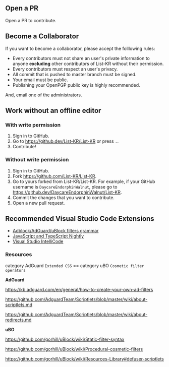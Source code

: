 ## Open a PR
Open a PR to contribute.

## Become a Collaborator
If you want to become a collaborator, please accept the folllowing rules:
 - Every contributors must not share an user's private information to anyone **excluding** other contributors of List-KR without their permission.
 - Every contributors must respect an user's privacy.
 - All commit that is pushed to master branch must be signed.
 - Your email must be public.
 - Publishing your OpenPGP public key is highly recommended.

And, email one of the administrators.

## Work without an offline editor
### With write permission
1. Sign in to GitHub.
2. Go to https://github.dev/List-KR/List-KR or press `.`.
3. Contribute!

### Without write permission
1. Sign in to GitHub.
2. Fork https://github.com/List-KR/List-KR.
3. Go to yours forked from List-KR/List-KR. For example, if your GitHub username is `DaycareEndorphinWalnut`, please go to https://github.dev/DaycareEndorphinWalnut/List-KR.
4. Commit the changes that you want to contribute.
5. Open a new pull request.

## Recommended Visual Studio Code Extensions
 - [Adblock/AdGuard/uBlock filters grammar](https://marketplace.visualstudio.com/items?itemName=adguard.adblock)
 - [JavaScript and TypeScript Nightly](https://marketplace.visualstudio.com/items?itemName=ms-vscode.vscode-typescript-next)
 - [Visual Studio IntelliCode](https://marketplace.visualstudio.com/items?itemName=VisualStudioExptTeam.vscodeintellicode)

### Resources
category AdGuard `Extended CSS` == category uBO `Cosmetic filter operators`


**AdGuard**

https://kb.adguard.com/en/general/how-to-create-your-own-ad-filters

https://github.com/AdguardTeam/Scriptlets/blob/master/wiki/about-scriptlets.md

https://github.com/AdguardTeam/Scriptlets/blob/master/wiki/about-redirects.md

**uBO**

https://github.com/gorhill/uBlock/wiki/Static-filter-syntax

https://github.com/gorhill/uBlock/wiki/Procedural-cosmetic-filters

https://github.com/gorhill/uBlock/wiki/Resources-Library#defuser-scriptlets